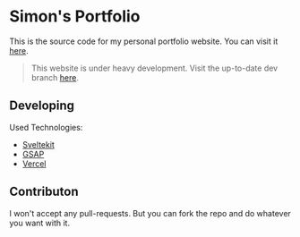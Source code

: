 # Simon's Portfolio

This is the source code for my personal portfolio website.
You can visit it [here](https://seimon.ch).

> This website is under heavy development. Visit the up-to-date dev branch [here](https://seimon-ch.vercel.app/).


## Developing

Used Technologies:
- [Sveltekit](https://kit.svelte.dev)
- [GSAP](https://greensock.com/gsap/)
- [Vercel](https://vercel.com)


## Contributon
I won't accept any pull-requests. But you can fork the repo and do whatever you want with it.
